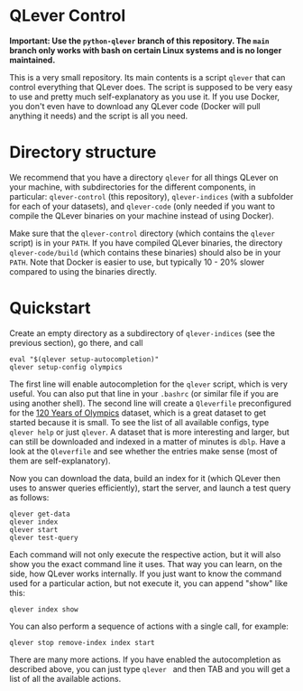 # QLever Control

**Important: Use the `python-qlever` branch of this repository. The `main` branch
only works with bash on certain Linux systems and is no longer maintained.**

This is a very small repository. Its main contents is a script `qlever`
that can control everything that QLever does. The script is supposed to be very
easy to use and pretty much self-explanatory as you use it. If you use Docker, you
don't even have to download any QLever code (Docker will pull anything it needs)
and the script is all you need.

# Directory structure

We recommend that you have a directory `qlever` for all things QLever on your machine,
with subdirectories for the different components, in particular: `qlever-control` (this
repository), `qlever-indices` (with a subfolder for each of your datasets), and `qlever-code`
(only needed if you want to compile the QLever binaries on your machine instead of using
Docker).

Make sure that the `qlever-control` directory (which contains the `qlever` script) is in
your `PATH`. If you have compiled QLever binaries, the directory `qlever-code/build`
(which contains these binaries) should also be in your `PATH`. Note that Docker is easier
to use, but typically 10 - 20% slower compared to using the binaries directly.

# Quickstart

Create an empty directory as a subdirectory of `qlever-indices` (see the previous section),
go there, and call 

```
eval "$(qlever setup-autocompletion)"
qlever setup-config olympics
```
The first line will enable autocompletion for the `qlever` script, which is very useful. You can also
put that line in your `.bashrc` (or similar file if you are using another shell). The second
line will create a `Qleverfile` preconfigured for the
[120 Years of Olympics](https://github.com/wallscope/olympics-rdf) dataset, which is a great
dataset to get started because it is small. To see the list of all available configs, type
`qlever help` or just `qlever`. A dataset that is more interesting and larger, but can still
be downloaded and indexed in a matter of minutes is `dblp`. Have a look at the `Qleverfile` and see
whether the entries make sense (most of them are self-explanatory).

Now you can download the data, build an index for it (which QLever then uses to answer queries
efficiently), start the server, and launch a test query as follows:

```
qlever get-data
qlever index
qlever start
qlever test-query
```

Each command will not only execute the respective action, but it will also show you
the exact command line it uses. That way you can learn, on the side, how QLever works
internally. If you just want to know the command used for a particular action, but
not execute it, you can append "show" like this:

```
qlever index show
```

You can also perform a sequence of actions with a single call, for example:

```
qlever stop remove-index index start
```

There are many more actions. If you have enabled the autocompletion as described above,
you can just type `qlever ` and then TAB and you will get a list of all the available
actions.
